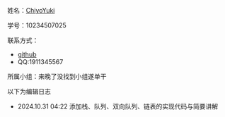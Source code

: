 姓名：[ChiyoYuki](https://github.com/ChiyoYuki)

学号：10234507025

联系方式：
- [github](https://github.com/ChiyoYuki)
- QQ:1911345567

所属小组：来晚了没找到小组遂单干

以下为编辑日志

+ 2024.10.31 04:22
  添加栈、队列、双向队列、链表的实现代码与简要讲解